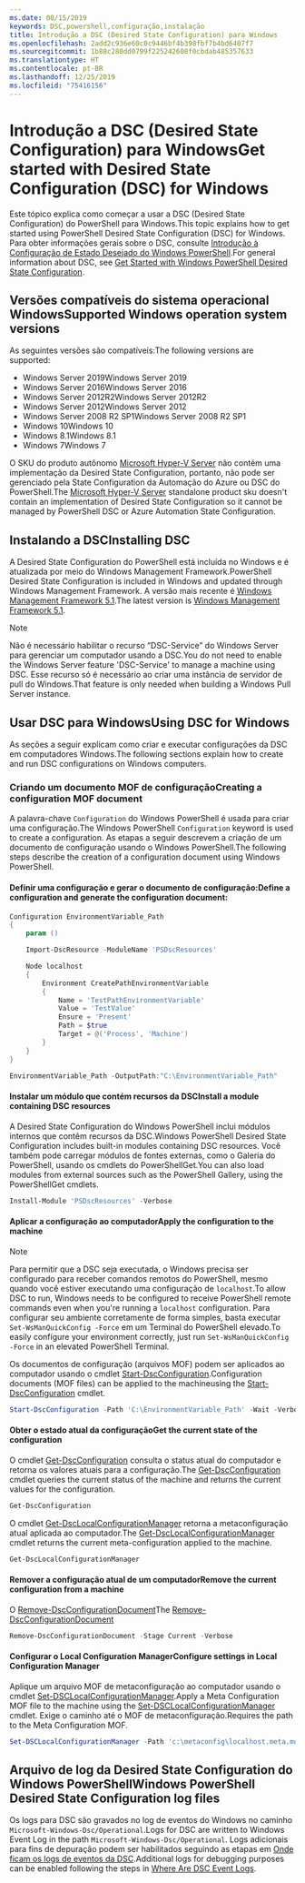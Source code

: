 ```yaml
---
ms.date: 08/15/2019
keywords: DSC,powershell,configuração,instalação
title: Introdução a DSC (Desired State Configuration) para Windows
ms.openlocfilehash: 2add2c936e60c0c9446bf4b398fbf7b4bd6407f7
ms.sourcegitcommit: 1b88c280dd0799f225242608f0cbdab485357633
ms.translationtype: HT
ms.contentlocale: pt-BR
ms.lasthandoff: 12/25/2019
ms.locfileid: "75416156"
---
```

# <a name="get-started-with-desired-state-configuration-dsc-for-windows"></a><span data-ttu-id="343f1-103">Introdução a DSC (Desired State Configuration) para Windows</span><span class="sxs-lookup"><span data-stu-id="343f1-103">Get started with Desired State Configuration (DSC) for Windows</span></span>

<span data-ttu-id="343f1-104">Este tópico explica como começar a usar a DSC (Desired State Configuration) do PowerShell para Windows.</span><span class="sxs-lookup"><span data-stu-id="343f1-104">This topic explains how to get started using PowerShell Desired State Configuration (DSC) for Windows.</span></span>
<span data-ttu-id="343f1-105">Para obter informações gerais sobre o DSC, consulte [Introdução à Configuração de Estado Desejado do Windows PowerShell](../overview/overview.md).</span><span class="sxs-lookup"><span data-stu-id="343f1-105">For general information about DSC, see [Get Started with Windows PowerShell Desired State Configuration](../overview/overview.md).</span></span>

## <a name="supported-windows-operation-system-versions"></a><span data-ttu-id="343f1-106">Versões compatíveis do sistema operacional Windows</span><span class="sxs-lookup"><span data-stu-id="343f1-106">Supported Windows operation system versions</span></span>

<span data-ttu-id="343f1-107">As seguintes versões são compatíveis:</span><span class="sxs-lookup"><span data-stu-id="343f1-107">The following versions are supported:</span></span>

- <span data-ttu-id="343f1-108">Windows Server 2019</span><span class="sxs-lookup"><span data-stu-id="343f1-108">Windows Server 2019</span></span>
- <span data-ttu-id="343f1-109">Windows Server 2016</span><span class="sxs-lookup"><span data-stu-id="343f1-109">Windows Server 2016</span></span>
- <span data-ttu-id="343f1-110">Windows Server 2012R2</span><span class="sxs-lookup"><span data-stu-id="343f1-110">Windows Server 2012R2</span></span>
- <span data-ttu-id="343f1-111">Windows Server 2012</span><span class="sxs-lookup"><span data-stu-id="343f1-111">Windows Server 2012</span></span>
- <span data-ttu-id="343f1-112">Windows Server 2008 R2 SP1</span><span class="sxs-lookup"><span data-stu-id="343f1-112">Windows Server 2008 R2 SP1</span></span>
- <span data-ttu-id="343f1-113">Windows 10</span><span class="sxs-lookup"><span data-stu-id="343f1-113">Windows 10</span></span>
- <span data-ttu-id="343f1-114">Windows 8.1</span><span class="sxs-lookup"><span data-stu-id="343f1-114">Windows 8.1</span></span>
- <span data-ttu-id="343f1-115">Windows 7</span><span class="sxs-lookup"><span data-stu-id="343f1-115">Windows 7</span></span>

<span data-ttu-id="343f1-116">O SKU do produto autônomo [Microsoft Hyper-V Server](/windows-server/virtualization/hyper-v/hyper-v-server-2016) não contém uma implementação da Desired State Configuration, portanto, não pode ser gerenciado pela State Configuration da Automação do Azure ou DSC do PowerShell.</span><span class="sxs-lookup"><span data-stu-id="343f1-116">The [Microsoft Hyper-V Server](/windows-server/virtualization/hyper-v/hyper-v-server-2016) standalone product sku doesn't contain an implementation of Desired State Configuration so it cannot be managed by PowerShell DSC or Azure Automation State Configuration.</span></span>

## <a name="installing-dsc"></a><span data-ttu-id="343f1-117">Instalando a DSC</span><span class="sxs-lookup"><span data-stu-id="343f1-117">Installing DSC</span></span>

<span data-ttu-id="343f1-118">A Desired State Configuration do PowerShell está incluída no Windows e é atualizada por meio do Windows Management Framework.</span><span class="sxs-lookup"><span data-stu-id="343f1-118">PowerShell Desired State Configuration is included in Windows and updated through Windows Management Framework.</span></span> <span data-ttu-id="343f1-119">A versão mais recente é [Windows Management Framework 5.1](https://www.microsoft.com/en-us/download/details.aspx?id=54616).</span><span class="sxs-lookup"><span data-stu-id="343f1-119">The latest version is [Windows Management Framework 5.1](https://www.microsoft.com/en-us/download/details.aspx?id=54616).</span></span>

> [!NOTE]
> <span data-ttu-id="343f1-120">Não é necessário habilitar o recurso “DSC-Service” do Windows Server para gerenciar um computador usando a DSC.</span><span class="sxs-lookup"><span data-stu-id="343f1-120">You do not need to enable the Windows Server feature 'DSC-Service' to manage a machine using DSC.</span></span>
> <span data-ttu-id="343f1-121">Esse recurso só é necessário ao criar uma instância de servidor de pull do Windows.</span><span class="sxs-lookup"><span data-stu-id="343f1-121">That feature is only needed when building a Windows Pull Server instance.</span></span>

## <a name="using-dsc-for-windows"></a><span data-ttu-id="343f1-122">Usar DSC para Windows</span><span class="sxs-lookup"><span data-stu-id="343f1-122">Using DSC for Windows</span></span>

<span data-ttu-id="343f1-123">As seções a seguir explicam como criar e executar configurações da DSC em computadores Windows.</span><span class="sxs-lookup"><span data-stu-id="343f1-123">The following sections explain how to create and run DSC configurations on Windows computers.</span></span>

### <a name="creating-a-configuration-mof-document"></a><span data-ttu-id="343f1-124">Criando um documento MOF de configuração</span><span class="sxs-lookup"><span data-stu-id="343f1-124">Creating a configuration MOF document</span></span>

<span data-ttu-id="343f1-125">A palavra-chave `Configuration` do Windows PowerShell é usada para criar uma configuração.</span><span class="sxs-lookup"><span data-stu-id="343f1-125">The Windows PowerShell `Configuration` keyword is used to create a configuration.</span></span>
<span data-ttu-id="343f1-126">As etapas a seguir descrevem a criação de um documento de configuração usando o Windows PowerShell.</span><span class="sxs-lookup"><span data-stu-id="343f1-126">The following steps describe the creation of a configuration document using Windows PowerShell.</span></span>

#### <a name="define-a-configuration-and-generate-the-configuration-document"></a><span data-ttu-id="343f1-127">Definir uma configuração e gerar o documento de configuração:</span><span class="sxs-lookup"><span data-stu-id="343f1-127">Define a configuration and generate the configuration document:</span></span>

```powershell
Configuration EnvironmentVariable_Path
{
    param ()

    Import-DscResource -ModuleName 'PSDscResources'

    Node localhost
    {
        Environment CreatePathEnvironmentVariable
        {
            Name = 'TestPathEnvironmentVariable'
            Value = 'TestValue'
            Ensure = 'Present'
            Path = $true
            Target = @('Process', 'Machine')
        }
    }
}

EnvironmentVariable_Path -OutputPath:"C:\EnvironmentVariable_Path"
```

#### <a name="install-a-module-containing-dsc-resources"></a><span data-ttu-id="343f1-128">Instalar um módulo que contém recursos da DSC</span><span class="sxs-lookup"><span data-stu-id="343f1-128">Install a module containing DSC resources</span></span>

<span data-ttu-id="343f1-129">A Desired State Configuration do Windows PowerShell inclui módulos internos que contêm recursos da DSC.</span><span class="sxs-lookup"><span data-stu-id="343f1-129">Windows PowerShell Desired State Configuration includes built-in modules containing DSC resources.</span></span>
<span data-ttu-id="343f1-130">Você também pode carregar módulos de fontes externas, como o Galeria do PowerShell, usando os cmdlets do PowerShellGet.</span><span class="sxs-lookup"><span data-stu-id="343f1-130">You can also load modules from external sources such as the PowerShell Gallery, using the PowerShellGet cmdlets.</span></span>

```PowerShell
Install-Module 'PSDscResources' -Verbose
```

#### <a name="apply-the-configuration-to-the-machine"></a><span data-ttu-id="343f1-131">Aplicar a configuração ao computador</span><span class="sxs-lookup"><span data-stu-id="343f1-131">Apply the configuration to the machine</span></span>

> [!NOTE]
> <span data-ttu-id="343f1-132">Para permitir que a DSC seja executada, o Windows precisa ser configurado para receber comandos remotos do PowerShell, mesmo quando você estiver executando uma configuração de `localhost`.</span><span class="sxs-lookup"><span data-stu-id="343f1-132">To allow DSC to run, Windows needs to be configured to receive PowerShell remote commands even when you're running a `localhost` configuration.</span></span> <span data-ttu-id="343f1-133">Para configurar seu ambiente corretamente de forma simples, basta executar `Set-WsManQuickConfig -Force` em um Terminal do PowerShell elevado.</span><span class="sxs-lookup"><span data-stu-id="343f1-133">To easily configure your environment correctly, just run `Set-WsManQuickConfig -Force` in an elevated PowerShell Terminal.</span></span>

<span data-ttu-id="343f1-134">Os documentos de configuração (arquivos MOF) podem ser aplicados ao computador usando o cmdlet [Start-DscConfiguration](/powershell/module/psdesiredstateconfiguration/start-dscconfiguration).</span><span class="sxs-lookup"><span data-stu-id="343f1-134">Configuration documents (MOF files) can be applied to the machineusing the [Start-DscConfiguration](/powershell/module/psdesiredstateconfiguration/start-dscconfiguration) cmdlet.</span></span>

```powershell
Start-DscConfiguration -Path 'C:\EnvironmentVariable_Path' -Wait -Verbose
```

#### <a name="get-the-current-state-of-the-configuration"></a><span data-ttu-id="343f1-135">Obter o estado atual da configuração</span><span class="sxs-lookup"><span data-stu-id="343f1-135">Get the current state of the configuration</span></span>

<span data-ttu-id="343f1-136">O cmdlet [Get-DscConfiguration](/powershell/module/psdesiredstateconfiguration/get-dscconfiguration) consulta o status atual do computador e retorna os valores atuais para a configuração.</span><span class="sxs-lookup"><span data-stu-id="343f1-136">The [Get-DscConfiguration](/powershell/module/psdesiredstateconfiguration/get-dscconfiguration) cmdlet queries the current status of the machine and returns the current values for the configuration.</span></span>

```powershell
Get-DscConfiguration
```

<span data-ttu-id="343f1-137">O cmdlet [Get-DscLocalConfigurationManager](/powershell/module/psdesiredstateconfiguration/get-dscLocalConfigurationManager) retorna a metaconfiguração atual aplicada ao computador.</span><span class="sxs-lookup"><span data-stu-id="343f1-137">The [Get-DscLocalConfigurationManager](/powershell/module/psdesiredstateconfiguration/get-dscLocalConfigurationManager) cmdlet returns the current meta-configuration applied to the machine.</span></span>

```powershell
Get-DscLocalConfigurationManager
```

#### <a name="remove-the-current-configuration-from-a-machine"></a><span data-ttu-id="343f1-138">Remover a configuração atual de um computador</span><span class="sxs-lookup"><span data-stu-id="343f1-138">Remove the current configuration from a machine</span></span>

<span data-ttu-id="343f1-139">O [Remove-DscConfigurationDocument](/powershell/module/psdesiredstateconfiguration/remove-dscconfigurationdocument)</span><span class="sxs-lookup"><span data-stu-id="343f1-139">The [Remove-DscConfigurationDocument](/powershell/module/psdesiredstateconfiguration/remove-dscconfigurationdocument)</span></span>

```powershell
Remove-DscConfigurationDocument -Stage Current -Verbose
```

#### <a name="configure-settings-in-local-configuration-manager"></a><span data-ttu-id="343f1-140">Configurar o Local Configuration Manager</span><span class="sxs-lookup"><span data-stu-id="343f1-140">Configure settings in Local Configuration Manager</span></span>

<span data-ttu-id="343f1-141">Aplique um arquivo MOF de metaconfiguração ao computador usando o cmdlet [Set-DSCLocalConfigurationManager](/powershell/module/PSDesiredStateConfiguration/Set-DscLocalConfigurationManager).</span><span class="sxs-lookup"><span data-stu-id="343f1-141">Apply a Meta Configuration MOF file to the machine using the [Set-DSCLocalConfigurationManager](/powershell/module/PSDesiredStateConfiguration/Set-DscLocalConfigurationManager) cmdlet.</span></span>
<span data-ttu-id="343f1-142">Exige o caminho até o MOF de metaconfiguração.</span><span class="sxs-lookup"><span data-stu-id="343f1-142">Requires the path to the Meta Configuration MOF.</span></span>

```powershell
Set-DSCLocalConfigurationManager -Path 'c:\metaconfig\localhost.meta.mof' -Verbose
```

## <a name="windows-powershell-desired-state-configuration-log-files"></a><span data-ttu-id="343f1-143">Arquivo de log da Desired State Configuration do Windows PowerShell</span><span class="sxs-lookup"><span data-stu-id="343f1-143">Windows PowerShell Desired State Configuration log files</span></span>

<span data-ttu-id="343f1-144">Os logs para DSC são gravados no log de eventos do Windows no caminho `Microsoft-Windows-Dsc/Operational`.</span><span class="sxs-lookup"><span data-stu-id="343f1-144">Logs for DSC are written to Windows Event Log in the path `Microsoft-Windows-Dsc/Operational`.</span></span>
<span data-ttu-id="343f1-145">Logs adicionais para fins de depuração podem ser habilitados seguindo as etapas em [Onde ficam os logs de eventos da DSC](/powershell/scripting/dsc/troubleshooting/troubleshooting#where-are-dsc-event-logs).</span><span class="sxs-lookup"><span data-stu-id="343f1-145">Additional logs for debugging purposes can be enabled following the steps in [Where Are DSC Event Logs](/powershell/scripting/dsc/troubleshooting/troubleshooting#where-are-dsc-event-logs).</span></span>
